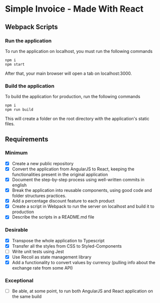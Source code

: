 
# Simple Invoice - Made With React

## Webpack Scripts

### Run the application
To run the application on localhost, you must run the following commands

```
npm i
npm start
```

After that, your main browser will open a tab on <a>localhost:3000</a>.

### Build the application
To build the application for production, run the following commands

```
npm i
npm run build
```

This will create a folder on the root directory with the application's static files.

## Requirements
### Minimum
- [x] Create a new public repository
- [x] Convert the application from AngularJS to React, keeping the functionalities present in the original application
- [x] Document the step-by-step process using well-written commits in english
- [x] Break the application into reusable components, using good code and folder structures practices.
- [x] Add a percentage discount feature to each product
- [x] Create a script in Webpack to run the server on localhost and build it to production
- [x] Describe the scripts in a README.md file

### Desirable
- [x] Transpose the whole application to Typescript
- [x] Transfer all the styles from CSS to Styled-Components
- [ ] Write unit tests using Jest
- [x] Use Recoil as state management library
- [x] Add a functionality to convert values by currency (pulling info about the exchange rate from some API)

### Exceptional
- [ ] Be able, at some point, to run both AngularJS and React application on the same build

